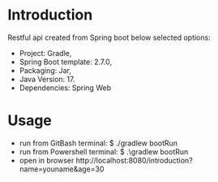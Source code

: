 # Introduction
Restful api created from Spring boot below selected options:
* Project: Gradle, 
* Spring Boot template: 2.7.0, 
* Packaging: Jar, 
* Java Version: 17.
* Dependencies: Spring Web

# Usage
* run from GitBash terminal: <root directory>$ ./gradlew bootRun
* run from Powershell terminal: <root directory>$ .\gradlew bootRun 
* open in browser http://localhost:8080/introduction?name=youname&age=30

